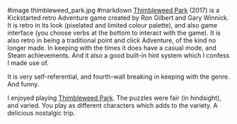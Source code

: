 #image	thimbleweed_park.jpg
#markdown
[Thimbleweed Park](https://thimbleweedpark.com/) (2017) is a Kickstarted
retro Adventure game created by Ron Gilbert and Gary Winnick.
It is retro in its look (pixelated and limited colour palette), and also
game interface (you choose verbs at the bottom to interact with the game).
It is also retro in being a traditional point and click Adventure, of
the kind no longer made. In keeping with the times it does have
a casual mode, and Steam achievements. And it also a good built-in
hint system which I confess I made use of.

It is very self-referential, and fourth-wall breaking in keeping
with the genre. And funny.

I enjoyed playing [Thimbleweed Park](https://thimbleweedpark.com/). The puzzles were fair (in hindsight),
and varied. You play as different characters which adds to the variety.
A delicious nostalgic trip.
